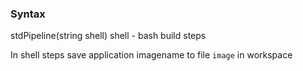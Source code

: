 ### Syntax
stdPipeline(string shell)
shell - bash build steps

In shell steps save application imagename to file `image` in workspace
